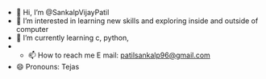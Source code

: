 - 👋 Hi, I’m @SankalpVijayPatil
- 👀 I’m interested in learning new skills and exploring inside and outside of computer
- 🌱 I’m currently learning c, python, 
- - 📫 How to reach me E mail: patilsankalp96@gmail.com
- 😄 Pronouns: Tejas

<!---
SankalpVijayPatil/SankalpVijayPatil is a ✨ special ✨ repository because its `README.md` (this file) appears on your GitHub profile.
You can click the Preview link to take a look at your changes.
--->
